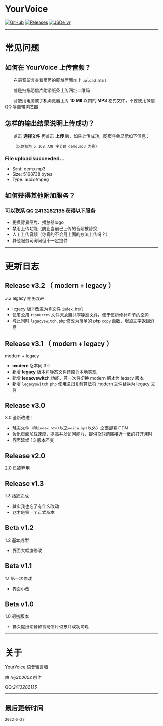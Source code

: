 # YourVoice

[![GitHub](https://img.shields.io/badge/GitHub-YourVoice-lightgrey?logo=github)](https://github.com/lsy223622/YourVoice) [![Releases](https://img.shields.io/badge/-Releases-lightgrey?logo=github)](https://github.com/lsy223622/YourVoice/releases) [![JSDelivr](https://data.jsdelivr.com/v1/package/gh/lsy223622/YourVoice/badge?style=rounded)](https://www.jsdelivr.com/package/gh/lsy223622/YourVoice)

---

# 常见问题

## 如何在 YourVoice 上传音频？

&emsp;&emsp;在语音留言查看页面的网址后面加上  `upload.html`

&emsp;&emsp;或是扫描明信片附带纸条上传网址二维码

&emsp;&emsp;请使用电脑或手机浏览器上传 **10 MB** 以内的 **MP3** 格式文件，不要使用微信 QQ 等自带浏览器

## 怎样的输出结果说明上传成功？

&emsp;&emsp;点击 **选择文件** 再点击 **上传** 后，如果上传成功，网页将会显示如下信息：

&emsp;&emsp;`（以体积为 5,168,738 字节的 demo.mp3 为例）`

<h3>File upload succeeded...</h3>
<ul>
    <li>Sent: demo.mp3
    <li>Size: 5168738 bytes
    <li>Type: audio/mpeg
</ul>

## 如何获得其他附加服务？

### 可以联系 QQ **2413282135** 获得以下服务：

- 更换背景图片、播放器logo
- 禁用上传功能（防止当前已上传的音频被替换）
- 人工上传音频（你真的不会用上面的方法上传吗？）
- 其他服务可询问但不一定提供

---

# 更新日志

## Release v3.2 （ modern + legacy ）

3.2 legacy 相关改进
- legacy 版本改进为单文件 `index.html`
- 使用公用 `resources` 文件夹放置共享静态文件，便于更新修补和节约空间
- 与此同时 `legacyswitch.php` 修改为简单的 php `copy` 函数，增加文字返回消息

## Release v3.1 （ modern + legacy ）

modern + legacy
- **modern** 版本同 3.0
- 新增 **legacy** 版本将静态文件还原为本地实现
- 新增 **legacyswitch** 功能，可一次性切换 modern 版本为 legacy 版本
- 新增 `legacyswitch.php` 使用递归复制算法将 modern 文件替换为 legacy 文件


## Release v3.0

3.0 全新改进！
- 静态文件（除`index.html`以及`voice.mp3`以外）全面部署 CDN
- 优化页面加载速度，提高并发访问能力，提供全球范围接近一致的打开用时
- 界面延续 1.3 版本不变

## Release v2.0

2.0 已被弃用

## Release v1.3

1.3 接近完成
- 其实我也忘了有什么改动
- 这才是第一个正式版本

## Beta v1.2

1.2 基本成型
- 界面大幅度修改

## Beta v1.1

1.1 第一次修改
- 界面小改

## Beta v1.0

1.0 最初版本

- 首次提出语音留言明信片设想并成功实现

---

# 关于

YourVoice 语音留言墙

由 *lsy223622* 创作

QQ:*2413282135*

---

## 最后更新时间

`2022-5-27`
